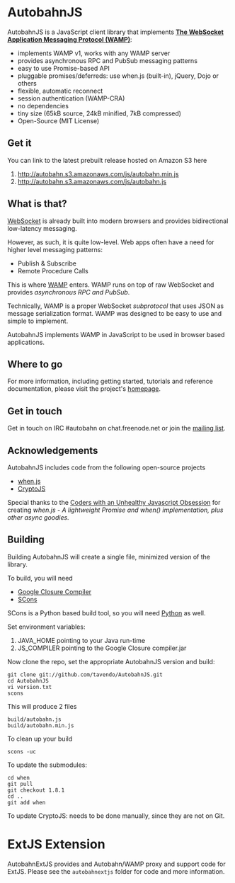 AutobahnJS
==========

AutobahnJS is a JavaScript client library that implements **[The WebSocket Application Messaging Protocol (WAMP)](http://wamp.ws/)**:

 * implements WAMP v1, works with any WAMP server
 * provides asynchronous RPC and PubSub messaging patterns
 * easy to use Promise-based API
 * pluggable promises/deferreds: use when.js (built-in), jQuery, Dojo or others
 * flexible, automatic reconnect
 * session authentication (WAMP-CRA)
 * no dependencies
 * tiny size (65kB source, 24kB minified, 7kB compressed)
 * Open-Source (MIT License)


Get it
------

You can link to the latest prebuilt release hosted on Amazon S3 here

  1. http://autobahn.s3.amazonaws.com/js/autobahn.min.js
  2. http://autobahn.s3.amazonaws.com/js/autobahn.js

What is that?
-------------

[WebSocket](http://tools.ietf.org/html/rfc6455) is already built into
modern browsers and provides bidirectional low-latency messaging.

However, as such, it is quite low-level. Web apps often have a need for
higher level messaging patterns:

  * Publish & Subscribe
  * Remote Procedure Calls

This is where [WAMP](http://wamp.ws/) enters. WAMP runs on top of raw WebSocket and provides *asynchronous RPC and PubSub*.

Technically, WAMP is a proper WebSocket *subprotocol* that uses JSON as
message serialization format. WAMP was designed to be easy to use and
simple to implement.

AutobahnJS implements WAMP in JavaScript to be used in browser based applications.


Where to go
-----------

For more information, including getting started, tutorials and reference documentation, please visit the project's [homepage](http://autobahn.ws/js).


Get in touch
------------

Get in touch on IRC #autobahn on chat.freenode.net or join the [mailing list](http://groups.google.com/group/autobahnws).


Acknowledgements
----------------

AutobahnJS includes code from the following open-source projects

  * [when.js](https://github.com/cujojs/when)
  * [CryptoJS](http://code.google.com/p/crypto-js/)

Special thanks to the [Coders with an Unhealthy Javascript Obsession](http://cujojs.com/) for creating *when.js - A lightweight Promise and when() implementation, plus other async goodies.*


Building
--------

Building AutobahnJS will create a single file, minimized version of the library.

To build, you will need

  * [Google Closure Compiler](http://closure-compiler.googlecode.com/files/compiler-latest.zip)
  * [SCons](http://www.scons.org/)

SCons is a Python based build tool, so you will need [Python](http://python.org/) as well.

Set environment variables:

  1. JAVA_HOME pointing to your Java run-time
  2. JS_COMPILER pointing to the Google Closure compiler.jar

Now clone the repo, set the appropriate AutobahnJS version and build:


	git clone git://github.com/tavendo/AutobahnJS.git
	cd AutobahnJS
    vi version.txt
	scons

This will produce 2 files

    build/autobahn.js
    build/autobahn.min.js

To clean up your build

	scons -uc

To update the submodules:

	cd when
	git pull
	git checkout 1.8.1
	cd ..
	git add when

To update CryptoJS: needs to be done manually, since they are not on Git.


ExtJS Extension
===============

AutobahnExtJS provides and Autobahn/WAMP proxy and support code for ExtJS.
Please see the `autobahnextjs` folder for code and more information.
